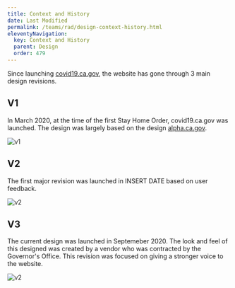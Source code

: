 ```yaml
---
title: Context and History
date: Last Modified 
permalink: /teams/rad/design-context-history.html
eleventyNavigation:
  key: Context and History
  parent: Design
  order: 479
---
```

Since launching [covid19.ca.gov](https://covid19.ca.gov/), the website has gone through 3 main design revisions.

## V1
In March 2020, at the time of the first Stay Home Order, covid19.ca.gov was launched. The design was largely based on the design [alpha.ca.gov](https://www.alpha.ca.gov/).

![v1](https://cagov.github.io/covid19.ca.gov-site-eng-playbook/content/images/website-design-01.png)

## V2
The first major revision was launched in INSERT DATE based on user feedback.

![v2](https://cagov.github.io/covid19.ca.gov-site-eng-playbook/content/images/website-design-02.png)

## V3
The current design was launched in Septemeber 2020. The look and feel of this designed was created by a vendor who was contracted by the Governor's Office. This revision was focused on giving a stronger voice to the website. 

![v2](https://cagov.github.io/covid19.ca.gov-site-eng-playbook/content/images/website-design-03.png)



